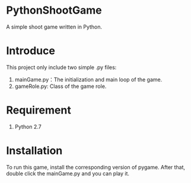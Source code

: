 # PythonShootGame

A simple shoot game written in Python.

# Introduce

This project only include two simple .py files: 
1. mainGame.py：The initialization and main loop of the game.
2. gameRole.py: Class of the game role.

# Requirement

1. Python 2.7
  
# Installation
  
To run this game, install the corresponding version of pygame.
After that, double click the mainGame.py and you can play it.
